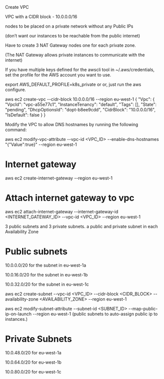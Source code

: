 

Create VPC

VPC with a CIDR block - 10.0.0.0/16


nodes to be placed on a private network without any Public IPs 

(don’t want our instances to be reachable from the public internet)


Have to create 3 NAT Gateway nodes one for each private zone.

(The NAT Gateway allows private instances to communicate with the internet)


If you have multiple keys defined for the awscli tool in ~/.aws/credentials, set the profile for the AWS account you want to use.

export AWS_DEFAULT_PROFILE=k8s_private or or, just run the aws configure.


aws ec2 create-vpc --cidr-block 10.0.0.0/16 --region eu-west-1 { "Vpc": { "VpcId": "vpc-a55e77c1", "InstanceTenancy": "default", "Tags": [], "State": "pending", "DhcpOptionsId": "dopt-b8ee9cdd", "CidrBlock": "10.0.0.0/16", "IsDefault": false } }

Modify the VPC to allow DNS hostnames by running the following command:

aws ec2 modify-vpc-attribute --vpc-id <VPC_ID> --enable-dns-hostnames "{\"Value\":true}" --region eu-west-1

# Internet gateway

aws ec2 create-internet-gateway --region eu-west-1

# Attach internet gateway to vpc

aws ec2 attach-internet-gateway --internet-gateway-id <INTERNET_GATEWAY_ID> --vpc-id <VPC_ID> --region eu-west-1


3 public subnets and 3 private subnets. a public and private subnet in each Availability Zone


# Public subnets

10.0.0.0/20 for the subnet in eu-west-1a

10.0.16.0/20 for the subnet in eu-west-1b

10.0.32.0/20 for the subnet in eu-west-1c

aws ec2 create-subnet --vpc-id <VPC_ID> --cidr-block <CIDR_BLOCK> --availability-zone <AVAILABILITY_ZONE> --region eu-west-1

aws ec2 modify-subnet-attribute --subnet-id <SUBNET_ID> --map-public-ip-on-launch --region eu-west-1 (public subnets to auto-assign public ip to instances.)


# Private Subnets

10.0.48.0/20 for eu-west-1a

10.0.64.0/20 for eu-west-1b

10.0.80.0/20 for eu-west-1c
